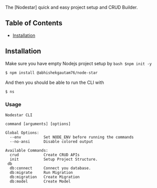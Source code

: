 The [Nodestar] quick and easy project setup and CRUD Builder.

## Table of Contents
- [Installation](#installation)

## Installation

Make sure you have empty Nodejs project setup by ```bash $npm init -y ```

```bash
$ npm install @abhishekgautam76/node-star
```

And then you should be able to run the CLI with

```bash
$ ns
```

### Usage

```
Nodestar CLI

command [arguments] [options]

Global Options:
  --env          Set NODE_ENV before running the commands
  --no-ansi      Disable colored output

Available Commands:
  crud           Create CRUD APIs
  init           Setup Project Structure.
 db
  db:connect     Connect you database.
  db:migrate     Run Migration
  db:migration   Create Migration
  db:model       Create Model

```
